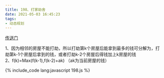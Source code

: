 ```yaml
---
title: 198、打家劫舍
date: 2021-05-03 16:45:23
tags:
- 动态规划
---
```

[传送门](https://leetcode-cn.com/problems/house-robber/)

1、因为相邻的房屋不能打劫，所以打劫第k个房屋后能拿到最多的钱可分解为，打劫第k-1个房屋后拿到的钱，或者打劫k-2个房屋后得钱加上k房屋的钱  
2、f(k)=Max(f(k-1),f(k-2)+ak) （ak为当前房屋的钱）

{% include_code lang:javascript 198.js %}
